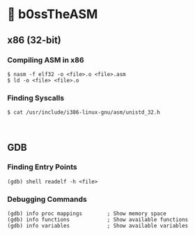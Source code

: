 # 🎩 b0ssTheASM 

## x86 (32-bit)

### Compiling ASM in x86
```
$ nasm -f elf32 -o <file>.o <file>.asm
$ ld -o <file> <file>.o
```
### Finding Syscalls
```
$ cat /usr/include/i386-linux-gnu/asm/unistd_32.h 
```
<br />

## GDB
### Finding Entry Points
```
(gdb) shell readelf -h <file>
```
### Debugging Commands
```
(gdb) info proc mappings        ; Show memory space
(gdb) info functions            ; Show available functions
(gdb) info variables            ; Show available variables
```
